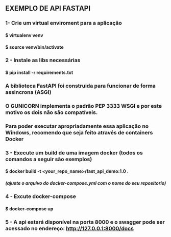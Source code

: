 ## EXEMPLO DE API FASTAPI

### 1- Crie um virtual enviroment para a aplicação
#### $ virtualenv venv
#### $ source venv/bin/activate 

### 2 - Instale as libs necessárias
#### $ pip install -r requirements.txt 

### A biblioteca FastAPI foi construida para funcionar de forma assincrona (ASGI)
### O GUNICORN implementa o padrão PEP 3333 WSGI e por este motivo os dois não são compatíveis.
### Para poder executar apropriadamente essa aplicação no Windows, recomendo que seja feito através de containers Docker
### 3 - Execute um build de uma imagem docker (todos os comandos a seguir são exemplos)
#### $ docker build -t <your_repo_name>/fast_api_demo:1.0 .
##### (ajuste o arquivo do docker-compose.yml com o nome do seu repositorio)
### 4 - Excute docker-compose
#### $ docker-compose up

### 5 - A api estará disponível na porta 8000 e o swagger pode ser acessado no endereço: http://127.0.0.1:8000/docs